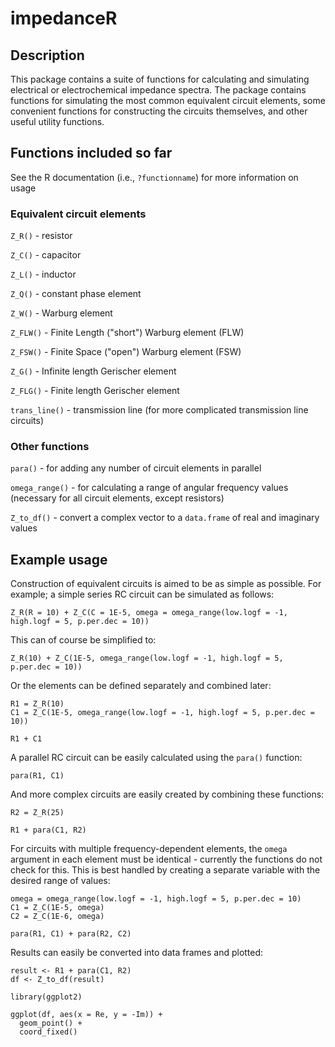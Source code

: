 # impedanceR

## Description

This package contains a suite of functions for calculating and simulating electrical or electrochemical impedance spectra. The package contains functions for simulating the most common equivalent circuit elements, some convenient functions for constructing the circuits themselves, and other useful utility functions.

## Functions included so far

See the R documentation (i.e., `?functionname`) for more information on usage

### Equivalent circuit elements

`Z_R()` - resistor

`Z_C()` - capacitor

`Z_L()` - inductor

`Z_Q()` - constant phase element

`Z_W()` - Warburg element

`Z_FLW()` - Finite Length ("short") Warburg element (FLW)

`Z_FSW()` - Finite Space ("open") Warburg element (FSW)

`Z_G()` - Infinite length Gerischer element

`Z_FLG()` - Finite length Gerischer element

`trans_line()` - transmission line (for more complicated transmission line circuits)

### Other functions

`para()` - for adding any number of circuit elements in parallel

`omega_range()` - for calculating a range of angular frequency values (necessary for all circuit elements, except resistors)

`Z_to_df()` - convert a complex vector to a `data.frame` of real and imaginary values

## Example usage

Construction of equivalent circuits is aimed to be as simple as possible. For example; a simple series RC circuit can be simulated as follows:

```{r}
Z_R(R = 10) + Z_C(C = 1E-5, omega = omega_range(low.logf = -1, high.logf = 5, p.per.dec = 10))
```

This can of course be simplified to:

```{r}
Z_R(10) + Z_C(1E-5, omega_range(low.logf = -1, high.logf = 5, p.per.dec = 10))
```

Or the elements can be defined separately and combined later:

```{r}
R1 = Z_R(10)
C1 = Z_C(1E-5, omega_range(low.logf = -1, high.logf = 5, p.per.dec = 10))

R1 + C1
```

A parallel RC circuit can be easily calculated using the `para()` function:

```{r}
para(R1, C1)
```

And more complex circuits are easily created by combining these functions:

```{r}
R2 = Z_R(25)

R1 + para(C1, R2)
```

For circuits with multiple frequency-dependent elements, the `omega` argument in each element must be identical - currently the functions do not check for this. This is best handled by creating a separate variable with the desired range of values:

```{r}
omega = omega_range(low.logf = -1, high.logf = 5, p.per.dec = 10)
C1 = Z_C(1E-5, omega)
C2 = Z_C(1E-6, omega)

para(R1, C1) + para(R2, C2)
```

Results can easily be converted into data frames and plotted:

```{r}
result <- R1 + para(C1, R2)
df <- Z_to_df(result)

library(ggplot2)

ggplot(df, aes(x = Re, y = -Im)) +
  geom_point() +
  coord_fixed()
```
